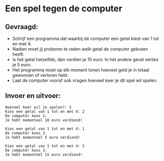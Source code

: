 # Een spel tegen de computer

## Gevraagd:

* Schrijf een programma dat waarbij de computer een getal kiest van 1 tot en met 4.
* Nadien moet jij proberen te raden welk getal de computer gekozen heeft.
* Is het getal hetzelfde, dan verdien je 10 euro. In het andere geval verlies je 5 euro.
* Het programma moet op elk moment tonen hoeveel geld je in totaal gewonnen of verloren hebt.
* Laat de computer vooraf ook vragen hoeveel keer je dit spel wil spelen.


## Invoer en uitvoer:
```
Hoeveel keer wil je spelen?: 3
Kies een getal van 1 tot en met 4: 2
De computer koos 2.
Je hebt momenteel 10 euro verdiend!

Kies een getal van 1 tot en met 4: 1
De computer koos 3.
Je hebt momenteel 5 euro verdiend!

Kies een getal van 1 tot en met 4: 3
De computer koos 3.
Je hebt momenteel 15 euro verdiend!

```
